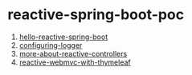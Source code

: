 # reactive-spring-boot-poc
1. [hello-reactive-spring-boot](./projects/hello-reactive-spring-boot/)
2. [configuring-logger](./projects/configuring-logger/)
3. [more-about-reactive-controllers](./projects/more-about-reactive-controllers/)
4. [reactive-webmvc-with-thymeleaf](./projects/reactive-webmvc-with-thymeleaf/)
